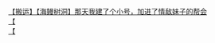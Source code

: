 [【搬运】【海鳗树洞】那天我建了个小号，加进了情敌妹子的帮会](http://tieba.baidu.com/p/4220503602?see_lz=1&pn=)   
[【](http://tieba.baidu.com/p/4220516533?see_lz=1&pn=)   
[【](http://tieba.baidu.com/p/4220605136?see_lz=1&pn=)   

